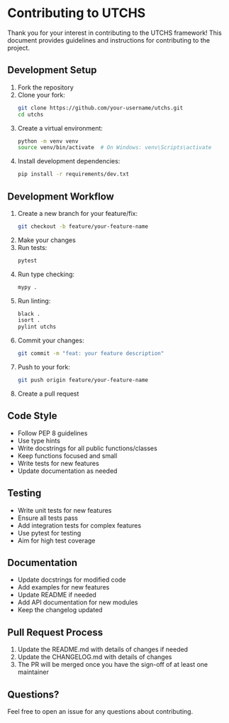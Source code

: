 # Contributing to UTCHS

Thank you for your interest in contributing to the UTCHS framework! This document provides guidelines and instructions for contributing to the project.

## Development Setup

1. Fork the repository
2. Clone your fork:
   ```bash
   git clone https://github.com/your-username/utchs.git
   cd utchs
   ```
3. Create a virtual environment:
   ```bash
   python -m venv venv
   source venv/bin/activate  # On Windows: venv\Scripts\activate
   ```
4. Install development dependencies:
   ```bash
   pip install -r requirements/dev.txt
   ```

## Development Workflow

1. Create a new branch for your feature/fix:
   ```bash
   git checkout -b feature/your-feature-name
   ```
2. Make your changes
3. Run tests:
   ```bash
   pytest
   ```
4. Run type checking:
   ```bash
   mypy .
   ```
5. Run linting:
   ```bash
   black .
   isort .
   pylint utchs
   ```
6. Commit your changes:
   ```bash
   git commit -m "feat: your feature description"
   ```
7. Push to your fork:
   ```bash
   git push origin feature/your-feature-name
   ```
8. Create a pull request

## Code Style

- Follow PEP 8 guidelines
- Use type hints
- Write docstrings for all public functions/classes
- Keep functions focused and small
- Write tests for new features
- Update documentation as needed

## Testing

- Write unit tests for new features
- Ensure all tests pass
- Add integration tests for complex features
- Use pytest for testing
- Aim for high test coverage

## Documentation

- Update docstrings for modified code
- Add examples for new features
- Update README if needed
- Add API documentation for new modules
- Keep the changelog updated

## Pull Request Process

1. Update the README.md with details of changes if needed
2. Update the CHANGELOG.md with details of changes
3. The PR will be merged once you have the sign-off of at least one maintainer

## Questions?

Feel free to open an issue for any questions about contributing. 